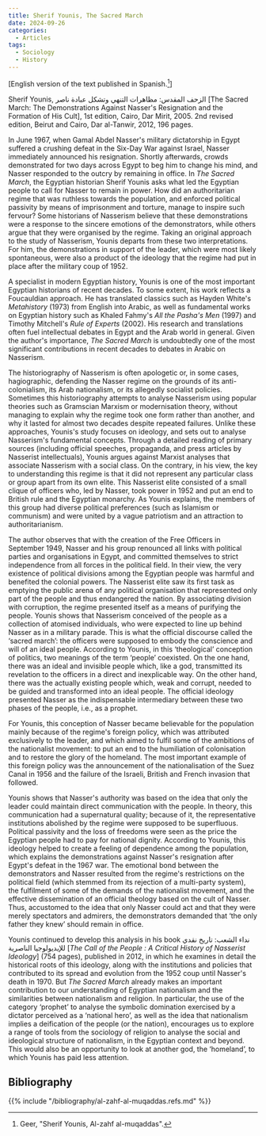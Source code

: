 ```yaml
---
title: Sherif Younis, The Sacred March
date: 2024-09-26
categories:
  - Articles
tags:
  - Sociology
  - History
---
```


\[English version of the text published in Spanish.[^Geer]\]

Sherif Younis, الزحف المقدس: مظاهرات التنهي وتشكل عبادة ناصر [The Sacred March: The Demonstrations Against Nasser's Resignation and the Formation of His Cult], 1st edition, Cairo, Dar Mirit, 2005. 2nd revised edition, Beirut and Cairo, Dar al-Tanwir, 2012, 196 pages.

In June 1967, when Gamal Abdel Nasser's military dictatorship in Egypt suffered a crushing defeat in the Six-Day War against Israel, Nasser immediately announced his resignation. Shortly afterwards, crowds demonstrated for two days across Egypt to beg him to change his mind, and Nasser responded to the outcry by remaining in office. In *The Sacred March*, the Egyptian historian Sherif Younis asks what led the Egyptian people to call for Nasser to remain in power. How did an authoritarian regime that was ruthless towards the population, and enforced political passivity by means of imprisonment and torture, manage to inspire such fervour? Some historians of Nasserism believe that these demonstrations were a response to the sincere emotions of the demonstrators, while others argue that they were organised by the regime. Taking an original approach to the study of Nasserism, Younis departs from these two interpretations. For him, the demonstrations in support of the leader, which were most likely spontaneous, were also a product of the ideology that the regime had put in place after the military coup of 1952.

A specialist in modern Egyptian history, Younis is one of the most important Egyptian historians of recent decades. To some extent, his work reflects a Foucauldian approach. He has translated classics such as Hayden White's *Metahistory* (1973) from English into Arabic, as well as fundamental works on Egyptian history such as Khaled Fahmy's *All the Pasha's Men* (1997) and Timothy Mitchell's *Rule of Experts* (2002). His research and translations often fuel intellectual debates in Egypt and the Arab world in general. Given the author's importance, *The Sacred March* is undoubtedly one of the most significant contributions in recent decades to debates in Arabic on Nasserism.

The historiography of Nasserism is often apologetic or, in some cases, hagiographic, defending the Nasser regime on the grounds of its anti-colonialism, its Arab nationalism, or its allegedly socialist policies. Sometimes this historiography attempts to analyse Nasserism using popular theories such as Gramscian Marxism or modernisation theory, without managing to explain why the regime took one form rather than another, and why it lasted for almost two decades despite repeated failures. Unlike these approaches, Younis's study focuses on ideology, and sets out to analyse Nasserism's fundamental concepts. Through a detailed reading of primary sources (including official speeches, propaganda, and press articles by Nasserist intellectuals), Younis argues against Marxist analyses that associate Nasserism with a social class. On the contrary, in his view, the key to understanding this regime is that it did not represent any particular class or group apart from its own elite. This Nasserist elite consisted of a small clique of officers who, led by Nasser, took power in 1952 and put an end to British rule and the Egyptian monarchy. As Younis explains, the members of this group had diverse political preferences (such as Islamism or communism) and were united by a vague patriotism and an attraction to authoritarianism.

The author observes that with the creation of the Free Officers in September 1949, Nasser and his group renounced all links with political parties and organisations in Egypt, and committed themselves to strict independence from all forces in the political field. In their view, the very existence of political divisions among the Egyptian people was harmful and benefited the colonial powers. The Nasserist elite saw its first task as emptying the public arena of any political organisation that represented only part of the people and thus endangered the nation. By associating division with corruption, the regime presented itself as a means of purifying the people. Younis shows that Nasserism conceived of the people as a collection of atomised individuals, who were expected to line up behind Nasser as in a military parade. This is what the official discourse called the ‘sacred march’: the officers were supposed to embody the conscience and will of an ideal people. According to Younis, in this ‘theological’ conception of politics, two meanings of the term ‘people’ coexisted. On the one hand, there was an ideal and invisible people which, like a god, transmitted its revelation to the officers in a direct and inexplicable way. On the other hand, there was the actually existing people which, weak and corrupt, needed to be guided and transformed into an ideal people. The official ideology presented Nasser as the indispensable intermediary between these two phases of the people, i.e., as a prophet.

For Younis, this conception of Nasser became believable for the population mainly because of the regime's foreign policy, which was attributed exclusively to the leader, and which aimed to fulfil some of the ambitions of the nationalist movement: to put an end to the humiliation of colonisation and to restore the glory of the homeland. The most important example of this foreign policy was the announcement of the nationalisation of the Suez Canal in 1956 and the failure of the Israeli, British and French invasion that followed.

Younis shows that Nasser's authority was based on the idea that only the leader could maintain direct communication with the people. In theory, this communication had a supernatural quality; because of it, the representative institutions abolished by the regime were supposed to be superfluous. Political passivity and the loss of freedoms were seen as the price the Egyptian people had to pay for national dignity. According to Younis, this ideology helped to create a feeling of dependence among the population, which explains the demonstrations against Nasser's resignation after Egypt's defeat in the 1967 war. The emotional bond between the demonstrators and Nasser resulted from the regime's restrictions on the political field (which stemmed from its rejection of a multi-party system), the fulfilment of some of the demands of the nationalist movement, and the effective dissemination of an official theology based on the cult of Nasser. Thus, accustomed to the idea that only Nasser could act and that they were merely spectators and admirers, the demonstrators demanded that ‘the only father they knew’ should remain in office.

Younis continued to develop this analysis in his book نداء الشعب: تاريخ نقدي للإيديولوجيا الناصرية \[*The Call of the People : A Critical History of Nasserist Ideology*\] (754 pages), published in 2012, in which he examines in detail the historical roots of this ideology, along with the institutions and policies that contributed to its spread and evolution from the 1952 coup until Nasser's death in 1970. But *The Sacred March* already makes an important contribution to our understanding of Egyptian nationalism and the similarities between nationalism and religion. In particular, the use of the category ‘prophet’ to analyse the symbolic domination exercised by a dictator perceived as a ‘national hero’, as well as the idea that nationalism implies a deification of the people (or the nation), encourages us to explore a range of tools from the sociology of religion to analyse the social and ideological structure of nationalism, in the Egyptian context and beyond. This would also be an opportunity to look at another god, the ‘homeland’, to which Younis has paid less attention.

## Bibliography

{{% include "/bibliography/al-zahf-al-muqaddas.refs.md" %}}

[^Geer]: Geer, "Sherif Younis, Al-zahf al-muqaddas".
